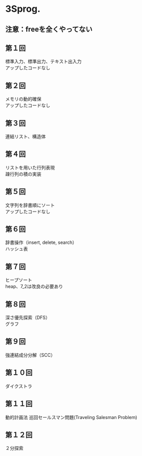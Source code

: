 # 3Sprog.  
## 注意：freeを全くやってない  
## 第１回 
標準入力、標準出力、テキスト出入力  
アップしたコードなし  
## 第２回  
メモリの動的確保  
アップしたコードなし  
## 第３回  
連結リスト、構造体    
## 第４回  
リストを用いた行列表現  
疎行列の積の実装  
## 第５回  
文字列を辞書順にソート  
アップしたコードなし  
## 第６回  
辞書操作（insert, delete, search）  
ハッシュ表  
## 第７回  
ヒープソート  
heap、7_2は改良の必要あり
## 第８回  
深さ優先探索（DFS）   
グラフ  
## 第９回  
強連結成分分解（SCC）  
## 第１０回  
ダイクストラ  
## 第１１回
動的計画法
巡回セールスマン問題(Traveling Salesman Problem)  
## 第１２回
２分探索
